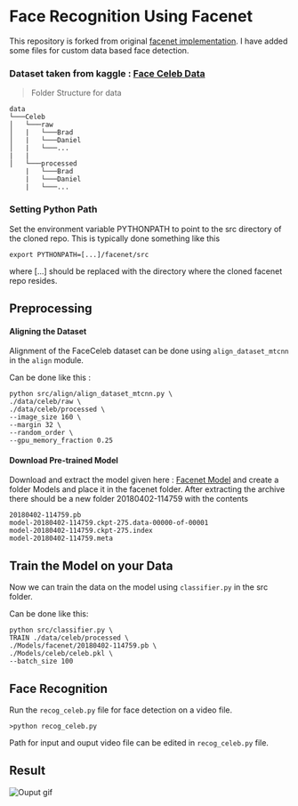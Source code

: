# Face Recognition Using Facenet

This repository is forked from original [facenet implementation](https://github.com/davidsandberg/facenet). I have added some files for custom data based face detection.

### Dataset taken from kaggle : [Face Celeb Data](https://www.kaggle.com/tanvirshanto/facedatasetcelebrity)

> Folder Structure for data

```
data
└───Celeb
│   └───raw
│   |   └───Brad
│   |   └───Daniel
│   |   └───...
|   |
│   └───processed
    |   └───Brad
    |   └───Daniel
    |   └───...

```



### Setting Python Path

Set the environment variable PYTHONPATH to point to the src directory of the cloned repo. This is typically done something like this

```
export PYTHONPATH=[...]/facenet/src
```

where [...] should be replaced with the directory where the cloned facenet repo resides.


## Preprocessing


#### Aligning the Dataset
Alignment of the FaceCeleb dataset can be done using `align_dataset_mtcnn` in the `align` module.

Can be done like this :

```
python src/align/align_dataset_mtcnn.py \
./data/celeb/raw \
./data/celeb/processed \
--image_size 160 \
--margin 32 \
--random_order \
--gpu_memory_fraction 0.25

```

#### Download Pre-trained Model

Download and extract the model  given here : [Facenet Model](https://drive.google.com/open?id=1EXPBSXwTaqrSC0OhUdXNmKSh9qJUQ55-) and
create a folder Models and place it in the facenet folder. After extracting the archive there should be a new folder 20180402-114759 with the contents
 ```
20180402-114759.pb
model-20180402-114759.ckpt-275.data-00000-of-00001
model-20180402-114759.ckpt-275.index
model-20180402-114759.meta
```

## Train the Model on your Data

Now we can train the data on the model using `classifier.py`  in the src folder.

Can be done like this:

```
python src/classifier.py \
TRAIN ./data/celeb/processed \
./Models/facenet/20180402-114759.pb \
./Models/celeb/celeb.pkl \
--batch_size 100
```

## Face Recognition

Run the `recog_celeb.py` file for face detection on a video file.

```
>python recog_celeb.py
```

Path for input and ouput video file can be edited in `recog_celeb.py` file.



## Result

![Ouput gif](ouput.gif "Output GIF")
